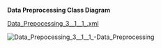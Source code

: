 **Data Preprocessing Class Diagram**

[Data_Prepocessing_3__1__1_.xml](uploads/a3dc3925c017fee62e81293eaec4a80d/Data_Prepocessing_3__1__1_.xml)

![Data_Prepocessing_3__1__1_-Data_Preprocessing](uploads/0a78a84cf0aa202d488e1f0f1ff5a05f/Data_Prepocessing_3__1__1_-Data_Preprocessing.png)